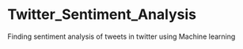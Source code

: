 # Twitter_Sentiment_Analysis
Finding sentiment analysis of tweets in twitter using Machine learning
